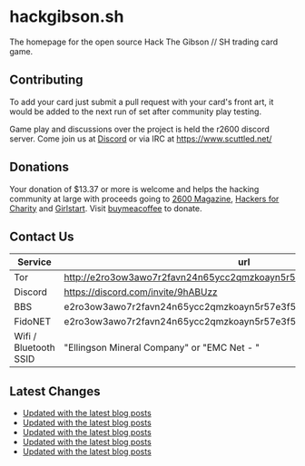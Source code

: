 # hackgibson.sh
The homepage for the open source Hack The Gibson // SH trading card game.


## Contributing

To add your card just submit a pull request with your card's front art, it would be added to the next run of set after community play testing.

Game play and discussions over the project is held the r2600 discord server. Come join us at [Discord](https://discord.com/invite/9hABUzz) or via IRC at https://www.scuttled.net/


## Donations

Your donation of $13.37 or more is welcome and helps the hacking community at large with proceeds going to [2600 Magazine](https://2600.com/), [Hackers for Charity](https://hackersforcharity.org) and [Girlstart](https://girlstart.org).  Visit [buymeacoffee](https://www.buymeacoffee.com/hackgibson.sh) to donate.


## Contact Us

Service | url
-|-
Tor | http://e2ro3ow3awo7r2favn24n65ycc2qmzkoayn5r57e3f56nvjwdcgg32ad.onion
Discord | https://discord.com/invite/9hABUzz
BBS | e2ro3ow3awo7r2favn24n65ycc2qmzkoayn5r57e3f56nvjwdcgg32ad.onion:23
FidoNET | e2ro3ow3awo7r2favn24n65ycc2qmzkoayn5r57e3f56nvjwdcgg32ad.onion:24554
Wifi / Bluetooth SSID | "Ellingson Mineral Company" or "EMC Net - <fidonet address>"

## Latest Changes
<!-- BLOG-POST-LIST:START -->
- [Updated with the latest blog posts](https://github.com/DFW2600/hackgibson.sh/commit/f720d1b9b7512aa90ff5610e62c8a2f08ca80268)
- [Updated with the latest blog posts](https://github.com/DFW2600/hackgibson.sh/commit/87d37a57cb4a0ff5add08b1a4a68374d1167988d)
- [Updated with the latest blog posts](https://github.com/DFW2600/hackgibson.sh/commit/5217e4bfefdec6b298fd3d238beafb0ed96ee233)
- [Updated with the latest blog posts](https://github.com/DFW2600/hackgibson.sh/commit/78b2e978b2033cccf0915ee45e9d76ca406c1313)
- [Updated with the latest blog posts](https://github.com/DFW2600/hackgibson.sh/commit/58329122b3f4300659cc31649ec205073d8ca8e2)
<!-- BLOG-POST-LIST:END -->
